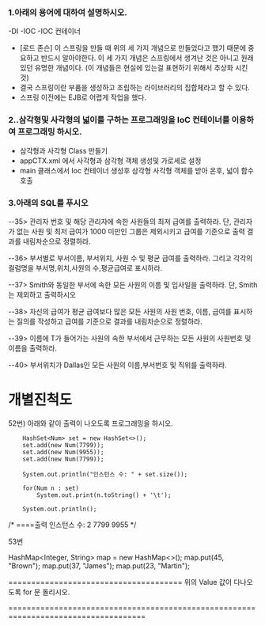 ### 1.아래의 용어에 대하여 설명하시오.
-DI
-IOC
-IOC 컨테이너

- [로드 존슨]
이 스프링을 만들 때 위의 세 가지 개념으로 만들었다고 했기 때문에 중요하고 반드시 알아야한다.
 이 세 가지 개념은 스프링에서 생겨난 것은 아니고 원래 있던 유명한 개념이다. 
(이 개념들은 현실에 있는걸 표현하기 위해서 추상화 시킨 것)
- 결국 스프링이란 부품을 생성하고 조립하는 라이브러리의 집합체라고 할 수 있다.
- 스프링 이전에는 EJB로 어렵게 작업을 했다.

### 2..삼각형및 사각형의 넓이를 구하는 프로그래밍을 IoC 컨테이너를 이용하여 프로그래밍 하시오.
- 삼각형과 사각형 Class 만들기
- appCTX.xml 에서 사각형과 삼각형 객체 생성및 가로세로 설정
- main 클래스에서 Ioc 컨테이너 생성후 삼각형 사각형 객체를 받아 온후, 넓이 함수 호출 

### 3.아래의 SQL를 푸시오
--35> 관리자 번호 및 해당 관리자에 속한 사원들의 최저 급여를 출력하라.
단, 관리자가 없는 사원 및 최저 급여가 1000 미만인 그룹은 제외시키고 급여를 기준으로
출력 결과를 내림차순으로 정렬하라.

--36> 부서별로 부서이름, 부서위치, 사원 수 및 평균 급여를 출력하라.
그리고 각각의 컬럼명을 부서명,위치,사원의 수,평균급여로 표시하라.

 
--37> Smith와 동일한 부서에 속한 모든 사원의 이름 및 입사일을 출력하라.
단, Smith는 제외하고 출력하시오

 
--38> 자신의 급여가 평균 급여보다 많은 모든 사원의 사원 번호, 이름, 급여를
표시하는 질의를 작성하고 급여를 기준으로 결과를 내림차순으로 정렬하라.

 
--39> 이름에 T가 들어가는 사원의 속한 부서에서 근무하는 모든 사원의
사원번호 및 이름을 출력하라.

 
--40> 부서위치가 Dallas인 모든 사원의 이름,부서번호 및 직위를 출력하라.



개별진척도
==================================================================================
52번)
 아래와 같이 출력이 나오도록 프로그래밍을 하시오.

        HashSet<Num> set = new HashSet<>();
        set.add(new Num(7799));
        set.add(new Num(9955));
        set.add(new Num(7799));

        System.out.println("인스턴스 수: " + set.size());

        for(Num n : set)
            System.out.print(n.toString() + '\t');

        System.out.println();

/*
====출력
인스턴스 수: 2
7799        9955
*/

53번 

   HashMap<Integer, String> map = new HashMap<>();
   map.put(45, "Brown");
   map.put(37, "James");
   map.put(23, "Martin");

======================================
위의 Value 값이 다나오도록 for 문 돌리시오.


====================================================================================




